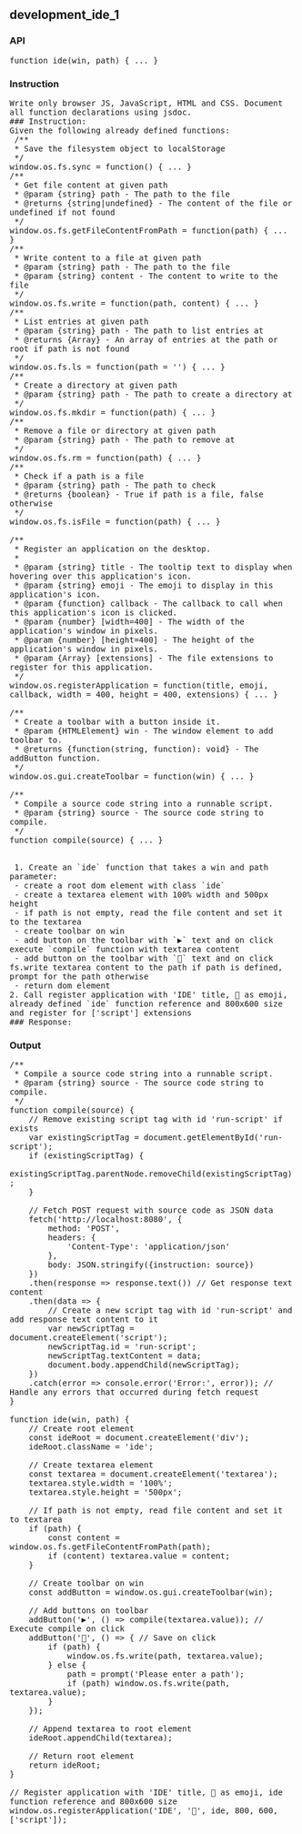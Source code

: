 ## development_ide_1
### API
<pre style='text-wrap: wrap'>function ide(win, path) { ... }
</pre>
### Instruction
<pre style='text-wrap: wrap'>Write only browser JS, JavaScript, HTML and CSS. Document all function declarations using jsdoc.
### Instruction:
Given the following already defined functions:
 /**
 * Save the filesystem object to localStorage
 */
window.os.fs.sync = function() { ... }
/**
 * Get file content at given path
 * @param {string} path - The path to the file
 * @returns {string|undefined} - The content of the file or undefined if not found
 */
window.os.fs.getFileContentFromPath = function(path) { ... }
/**
 * Write content to a file at given path
 * @param {string} path - The path to the file
 * @param {string} content - The content to write to the file
 */
window.os.fs.write = function(path, content) { ... }
/**
 * List entries at given path
 * @param {string} path - The path to list entries at
 * @returns {Array} - An array of entries at the path or root if path is not found
 */
window.os.fs.ls = function(path = '') { ... }
/**
 * Create a directory at given path
 * @param {string} path - The path to create a directory at
 */
window.os.fs.mkdir = function(path) { ... }
/**
 * Remove a file or directory at given path
 * @param {string} path - The path to remove at
 */
window.os.fs.rm = function(path) { ... }
/**
 * Check if a path is a file
 * @param {string} path - The path to check
 * @returns {boolean} - True if path is a file, false otherwise
 */
window.os.fs.isFile = function(path) { ... }

/**
 * Register an application on the desktop.
 * 
 * @param {string} title - The tooltip text to display when hovering over this application's icon.
 * @param {string} emoji - The emoji to display in this application's icon.
 * @param {function} callback - The callback to call when this application's icon is clicked.
 * @param {number} [width=400] - The width of the application's window in pixels.
 * @param {number} [height=400] - The height of the application's window in pixels.
 * @param {Array<string>} [extensions] - The file extensions to register for this application.
 */
window.os.registerApplication = function(title, emoji, callback, width = 400, height = 400, extensions) { ... }

/**
 * Create a toolbar with a button inside it.
 * @param {HTMLElement} win - The window element to add toolbar to.
 * @returns {function(string, function): void} - The addButton function.
 */
window.os.gui.createToolbar = function(win) { ... }

/**
 * Compile a source code string into a runnable script.
 * @param {string} source - The source code string to compile.
 */
function compile(source) { ... }


 1. Create an `ide` function that takes a win and path parameter: 
 - create a root dom element with class `ide`
 - create a textarea element with 100% width and 500px height
 - if path is not empty, read the file content and set it to the textarea
 - create toolbar on win
 - add button on the toolbar with `▶️` text and on click execute `compile` function with textarea content
 - add button on the toolbar with `💾` text and on click fs.write textarea content to the path if path is defined, prompt for the path otherwise
 - return dom element
2. Call register application with 'IDE' title, 🧠 as emoji, already defined `ide` function reference and 800x600 size and register for ['script'] extensions 
### Response:
</pre>
### Output
<pre style='text-wrap: wrap'>/**
 * Compile a source code string into a runnable script.
 * @param {string} source - The source code string to compile.
 */
function compile(source) {
    // Remove existing script tag with id 'run-script' if exists
    var existingScriptTag = document.getElementById('run-script');
    if (existingScriptTag) {
        existingScriptTag.parentNode.removeChild(existingScriptTag);
    }
    
    // Fetch POST request with source code as JSON data
    fetch('http://localhost:8080', {
        method: 'POST',
        headers: {
            'Content-Type': 'application/json'
        },
        body: JSON.stringify({instruction: source})
    })
    .then(response => response.text()) // Get response text content
    .then(data => {
        // Create a new script tag with id 'run-script' and add response text content to it
        var newScriptTag = document.createElement('script');
        newScriptTag.id = 'run-script';
        newScriptTag.textContent = data;
        document.body.appendChild(newScriptTag);
    })
    .catch(error => console.error('Error:', error)); // Handle any errors that occurred during fetch request
}

function ide(win, path) {
    // Create root element
    const ideRoot = document.createElement('div');
    ideRoot.className = 'ide';
    
    // Create textarea element
    const textarea = document.createElement('textarea');
    textarea.style.width = '100%';
    textarea.style.height = '500px';
    
    // If path is not empty, read file content and set it to textarea
    if (path) {
        const content = window.os.fs.getFileContentFromPath(path);
        if (content) textarea.value = content;
    }
    
    // Create toolbar on win
    const addButton = window.os.gui.createToolbar(win);
    
    // Add buttons on toolbar
    addButton('▶️', () => compile(textarea.value)); // Execute compile on click
    addButton('💾', () => { // Save on click
        if (path) {
            window.os.fs.write(path, textarea.value);
        } else {
            path = prompt('Please enter a path');
            if (path) window.os.fs.write(path, textarea.value);
        }
    });
    
    // Append textarea to root element
    ideRoot.appendChild(textarea);
    
    // Return root element
    return ideRoot;
}

// Register application with 'IDE' title, 🧠 as emoji, ide function reference and 800x600 size
window.os.registerApplication('IDE', '🧠', ide, 800, 600, ['script']);

</pre>
